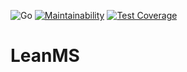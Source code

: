 ![Go](https://github.com/lean-ms/lean-ms/workflows/Go/badge.svg) [![Maintainability](https://api.codeclimate.com/v1/badges/9e952e579e303b6c9ab8/maintainability)](https://codeclimate.com/github/lean-ms/lean-ms/maintainability) [![Test Coverage](https://api.codeclimate.com/v1/badges/9e952e579e303b6c9ab8/test_coverage)](https://codeclimate.com/github/lean-ms/lean-ms/test_coverage)

# LeanMS 
